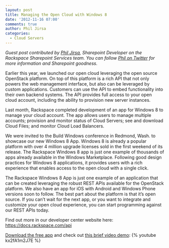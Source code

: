 ```yaml
---
layout: post
title: Managing the Open Cloud with Windows 8
date: '2012-11-16 07:00'
comments: true
author: Phil Jirsa
categories:
  - Cloud Servers
---
```

*Guest post contributed by [Phil Jirsa](https://www.linkedin.com/pub/phil-jirsa/6/746/182), Sharepoint Developer on the Rackspace Sharepoint Services team.  You can follow [Phil on Twitter](https://twitter.com/pjirsa) for more information and Sharepoint goodness.*

Earlier this year, we launched our open cloud leveraging the open source OpenStack platform. On top of this platform is a rich API that not only powers the web management interface, but also can be leveraged by custom applications. Customers can use the API to embed functionality into their own backend systems. The API provides full access to your open cloud account, including the ability to provision new server instances.

Last month, Rackspace completed development of an app for Windows 8 to manage your cloud account. The app allows users to manage multiple accounts; provision and monitor status of Cloud Servers; see and download Cloud Files; and monitor Cloud Load Balancers.
<!-- more -->
We were invited to the Build Windows conference in Redmond, Wash. to showcase our new Windows 8 App. Windows 8 is already a popular platform with over 4 million upgrade licenses sold in the first weekend of its release. The Rackspace Windows 8 app is just one example of thousands of apps already available in the Windows Marketplace. Following good design practices for Windows 8 applications, it provides users with a rich experience that enables access to the open cloud with a single click.

The Rackspace Windows 8 App is just one example of an application that can be created leveraging the robust REST APIs available for the OpenStack platform. We also have an app for iOS with Android and Windows Phone versions soon to follow. The best part about the platform is that it’s open source. If you can’t wait for the next app, or you want to integrate and customize your open cloud experience, you can start programming against our REST APIs today.

Find out more in our developer center website here: <https://docs.rackspace.com/api>

[Download the free app](https://apps.microsoft.com/webpdp/en-US/app/rackspace-cloud/fba5a14e-2ca2-4137-864f-31e40ba84e10) and check out [this brief video demo](https://youtu.be/kx2fA1m2J7E):
{% youtube kx2fA1m2J7E %}
